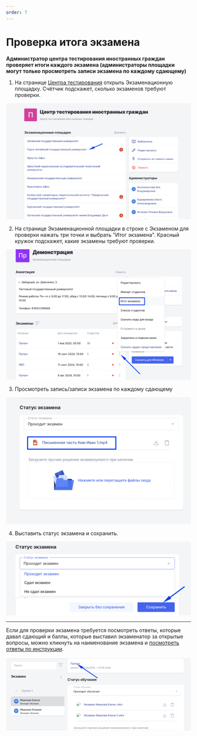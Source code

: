 ```yaml
---
order: 7
---
```


# Проверка итога экзамена

**Администратор центра тестирования иностранных граждан проверяет итоги каждого экзамена (администраторы площадки могут только просмотреть записи экзамена по каждому сдающему)**

1. На странице [Центра тестирования](https://www.odin.study/ru/Division/Info/2924) открыть Экзаменационную площадку. Счётчик подскажет, сколько экзаменов требуют проверки.

![](<../.gitbook/assets/image (303).png>)

2. На странице Экзаменационной площадки в строке с Экзаменом для проверки нажать три точки и выбрать "Итог экзамена". Красный кружок подскажет, какие экзамены требуют проверки.

![](<../.gitbook/assets/image (304).png>)

3. Просмотреть запись/записи экзамена по каждому сдающему

![](<../.gitbook/assets/image (306).png>)

4. Выставить статус экзамена и сохранить.

![](<../.gitbook/assets/image (307).png>)

***

Если для проверки экзамена требуется посмотреть ответы, которые давал сдающий и баллы, которые выставил экзаменатор за открытые вопросы, можно кликнуть на наименование экзамена и [посмотреть ответы по инструкции](proverka-otkrytykh-voprosov-v-testirovanii.md#otkryt-so-stranica-ekzamena).

![](<../.gitbook/assets/image (195).png>)